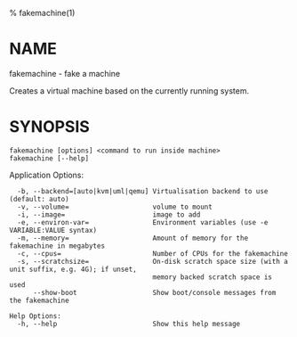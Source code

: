 % fakemachine(1)

# NAME

fakemachine - fake a machine


Creates a virtual machine based on the currently running system.

# SYNOPSIS

```
fakemachine [options] <command to run inside machine>
fakemachine [--help]
```

Application Options:
```
  -b, --backend=[auto|kvm|uml|qemu] Virtualisation backend to use (default: auto)
  -v, --volume=                     volume to mount
  -i, --image=                      image to add
  -e, --environ-var=                Environment variables (use -e VARIABLE:VALUE syntax)
  -m, --memory=                     Amount of memory for the fakemachine in megabytes
  -c, --cpus=                       Number of CPUs for the fakemachine
  -s, --scratchsize=                On-disk scratch space size (with a unit suffix, e.g. 4G); if unset,
                                    memory backed scratch space is used
      --show-boot                   Show boot/console messages from the fakemachine

Help Options:
  -h, --help                        Show this help message
```
